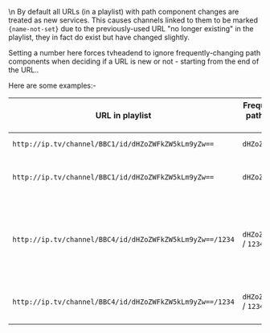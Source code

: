 \n
By default all URLs (in a playlist) with path component changes are treated as new services. 
This causes channels linked to them to be marked ```{name-not-set}``` 
due to the previously-used URL "no longer existing" in the playlist, they in fact do exist but have changed slightly.

Setting a number here forces tvheadend to ignore frequently-changing 
path components when deciding if a URL is new or not - starting from the end of the URL..

Here are some examples:-

URL in playlist                                                 | Frequently changing path component(s) in URL   | Number of components to ignore | Treated as new if changed?                            
----------------------------------------------------------------|------------------------------------------------|--------------------------------|-----------------------------------------------------
```http://ip.tv/channel/BBC1/id/dHZoZWFkZW5kLm9yZw==```         | ```dHZoZWFkZW5kLm9yZw==```                     | 0                              | Yes, because no components are ignored.
```http://ip.tv/channel/BBC1/id/dHZoZWFkZW5kLm9yZw==```         | ```dHZoZWFkZW5kLm9yZw==```                     | 1                              | No, because we're ignoring the last component ```dHZoZWFkZW5kLm9yZw==```.
```http://ip.tv/channel/BBC4/id/dHZoZWFkZW5kLm9yZw==/1234```    | ```dHZoZWFkZW5kLm9yZw==``` / ```1234```        | 1                              | Yes, but only if the second-from-last component ```dHZoZWFkZW5kLm9yZw==``` changes. We're ignoring the last component ```1234```, so if that changes it won't make any difference.
```http://ip.tv/channel/BBC4/id/dHZoZWFkZW5kLm9yZw==/1234```    | ```dHZoZWFkZW5kLm9yZw==``` / ```1234```        | 2                              | No, because we're ignoring the last two components ```dHZoZWFkZW5kLm9yZw==```/```1234```.
